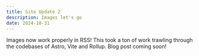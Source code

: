 ```yaml
---
title: Site Update 2
description: Images let's go
date: 2024-10-31
---
```


Images now work properly in RSS! This took a ton of work trawling through the codebases of Astro, Vite and Rollup. Blog post coming soon!

